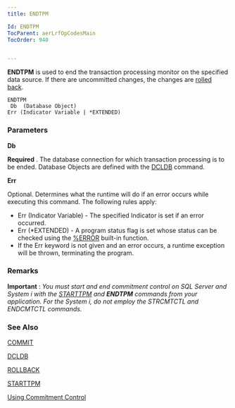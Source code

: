 ```yaml
---
title: ENDTPM

Id: ENDTPM
TocParent: aerLrfOpCodesMain
TocOrder: 940


---
```


<span style="FONT-WEIGHT: bold">ENDTPM</span> is used to end the transaction processing monitor on the specified data source. If there are uncommitted changes, the changes are [rolled back](ROLBACK.html). 

```
ENDTPM 
 Db  (Database Object)
Err (Indicator Variable | *EXTENDED)
```

### Parameters

**Db** 

**Required** . The database connection for which transaction processing is to be ended. Database Objects are defined with the [DCLDB](DCLDB.html) command.


**Err** 

Optional. Determines what the runtime will do if an error occurs while executing this command. The following rules apply:


- Err (Indicator Variable) - The specified Indicator is set if an error occurred.
- Err (*EXTENDED) - A program status flag is set whose status can be checked using the [%ERROR](ERROR_Function.html) built-in function.
- If the Err keyword is not given and an error occurs, a runtime exception will be thrown, terminating the program.


### Remarks
**Important** : *You must start and end commitment control on SQL Server and System i with the* [*STARTTPM*](STARTTPM.html) *and* ***ENDTPM** commands from your application. For the System i, do not employ the STRCMTCTL and ENDCMTCTL commands.* 

### See Also
[COMMIT](COMIT.html)

[DCLDB](DCLDB.html)

[ROLLBACK](ROLBACK.html)

[STARTTPM](STARTTPM.html)

[Using Commitment Control](Comittment_Control.html) 
